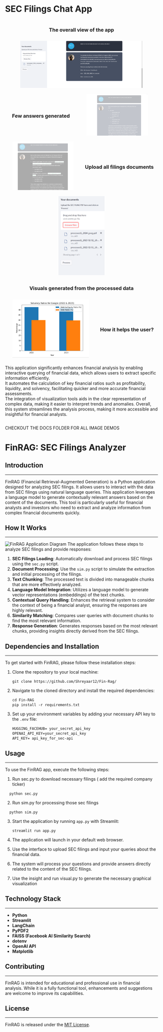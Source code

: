 # SEC Filings Chat App

<div style="display: flex; justify-content: space-around; align-items: center; flex-wrap: wrap;">
<h3>The overall view of the app</h3>
  <img src="./docs/Screenshot(707).png" alt="SEC Filing app demo" style="width: 80%; margin: 10px;">
 <h3>Few answers generated</h3> 
  <img src="./docs/Screenshot(713).png" alt="SEC Filing app demo" style="width: 40%; margin: 10px;">
  <img src="./docs/Screenshot(714).png" alt="SEC Filing app demo" style="width: 40%; margin: 10px;">
    <h3>Upload all filings documents</h3>
  <img src="./docs/docs.png" alt="SEC Filing app demo" style="width: 30%; margin: 10px;">
  <h3>Visuals generated from the processed data</h3>
    <img src="./docs/visual.PNG" alt="SEC Filing app demo" style="width: 50%; margin: 10px;">
    <h3> How it helps the user? </h3>
    <p> 
This application significantly enhances financial analysis by enabling interactive querying of financial data, which allows users to extract specific information efficiently.<br> It automates the calculation of key financial ratios such as profitability, liquidity, and solvency, facilitating quicker and more accurate financial assessments. <br>The integration of visualization tools aids in the clear representation of complex data, making it easier to interpret trends and anomalies. Overall, this system streamlines the analysis process, making it more accessible and insightful for financial analysts.</p>
</div>

CHECKOUT THE DOCS FOLDER FOR ALL IMAGE DEMOS

# FinRAG: SEC Filings Analyzer

## Introduction
------------
FinRAG (Financial Retrieval-Augmented Generation) is a Python application designed for analyzing SEC filings. It allows users to interact with the data from SEC filings using natural language queries. This application leverages a language model to generate contextually relevant answers based on the content of the documents. This tool is particularly useful for financial analysts and investors who need to extract and analyze information from complex financial documents quickly.

## How It Works
------------

![FinRAG Application Diagram](./docs/PDF-LangChain.jpg)
The application follows these steps to analyze SEC filings and provide responses:

1. **SEC Filings Loading**: Automatically download and process SEC filings using the `sec.py` script.
2. **Document Processing**: Use the `sim.py` script to simulate the extraction and initial processing of the filings.
3. **Text Chunking**: The processed text is divided into manageable chunks that are more effectively analyzed.
4. **Language Model Integration**: Utilizes a language model to generate vector representations (embeddings) of the text chunks.
5. **Contextual Query Handling**: Enhances the retrieval system to consider the context of being a financial analyst, ensuring the responses are highly relevant.
6. **Similarity Matching**: Compares user queries with document chunks to find the most relevant information.
7. **Response Generation**: Generates responses based on the most relevant chunks, providing insights directly derived from the SEC filings.

## Dependencies and Installation
----------------------------
To get started with FinRAG, please follow these installation steps:

1. Clone the repository to your local machine:

   ```
   git clone https://github.com/Shreyaar12/Fin-Rag/
   ```

2. Navigate to the cloned directory and install the required dependencies:

   ```
   cd Fin-RAG
   pip install -r requirements.txt
   ```

3. Set up your environment variables by adding your necessary API key to the `.env` file:

   ```plaintext
   HUGGING_FACEHUB= your_secret_api_key
   OPENAI_API_KEY=your_secret_api_key
   API_KEY= api_key_for_sec-api
   ```

## Usage
-----
To use the FinRAG app, execute the following steps:
1. Run sec.py to download necessary filings ( add the required company ticker)
 ```
   python sec.py
   ```
2. Run sim.py for processing those sec filings
 ```
   python sim.py
   ```
3. Start the application by running `app.py` with Streamlit:

   ```
   streamlit run app.py
   ```

4. The application will launch in your default web browser.

5. Use the interface to upload SEC filings and input your queries about the financial data.

6. The system will process your questions and provide answers directly related to the content of the SEC filings.
7. Use the insight and run visual.py to generate the necessary graphical visualization

## Technology Stack
------------

- **Python**
- **Streamlit**
- **LangChain**
- **PyPDF2**
- **FAISS (Facebook AI Similarity Search)**
- **dotenv**
- **OpenAI API**
- **Matplotlib**

  
## Contributing
------------
FinRAG is intended for educational and professional use in financial analysis. While it is a fully functional tool, enhancements and suggestions are welcome to improve its capabilities.

## License
-------
FinRAG is released under the [MIT License](https://opensource.org/licenses/MIT).
```


